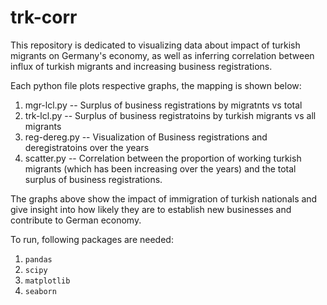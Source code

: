 # trk-corr

This repository is dedicated to visualizing data about impact of turkish migrants on Germany's economy, as well as inferring correlation between influx of turkish migrants and increasing business registrations.

Each python file plots respective graphs, the mapping is shown below:

1. mgr-lcl.py -- Surplus of business registrations by migratnts vs total
2. trk-lcl.py -- Surplus of business registratoins by turkish migrants vs all migrants
3. reg-dereg.py -- Visualization of Business registrations and deregistratoins over the years
4. scatter.py -- Correlation between the proportion of working turkish migrants (which has been increasing over the years) and the total surplus of business registrations.

The graphs above show the impact of immigration of turkish nationals and give insight into how likely they are to establish new businesses and contribute to German economy.

To run, following packages are needed:
1. `pandas`
2. `scipy`
3. `matplotlib`
4. `seaborn`
